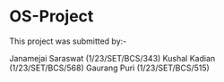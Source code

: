 # OS-Project
This project was submitted by:-

Janamejai Saraswat (1/23/SET/BCS/343)
Kushal Kadian (1/23/SET/BCS/568)
Gaurang Puri (1/23/SET/BCS/515)
